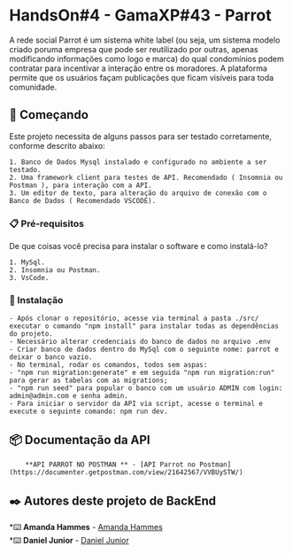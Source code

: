 # HandsOn#4 - GamaXP#43 - Parrot

A rede social Parrot é um sistema white label (ou seja, um sistema modelo criado poruma empresa que pode ser 
reutilizado por outras, apenas modificando informações como logo e marca) do qual condomínios podem contratar 
para incentivar a interação entre os moradores.
A plataforma permite que os usuários façam publicações que ficam visíveis para toda comunidade.


## 🚀 Começando

Este projeto necessita de alguns passos para ser testado corretamente, conforme descrito abaixo:

    1. Banco de Dados Mysql instalado e configurado no ambiente a ser testado.
    2. Uma framework client para testes de API. Recomendado ( Insomnia ou Postman ), para interação com a API.
    3. Um editor de texto, para alteração do arquivo de conexão com o Banco de Dados ( Recomendado VSCODE).

### 📋 Pré-requisitos

De que coisas você precisa para instalar o software e como instalá-lo?

    1. MySql.
    2. Insomnia ou Postman.
    3. VsCode.

### 🔧 Instalação
    - Após clonar o repositório, acesse via terminal a pasta ./src/ executar o comando "npm install" para instalar todas as dependências do projeto.
    - Necessário alterar credenciais do banco de dados no arquivo .env
    - Criar banco de dados dentro do MySql com o seguinte nome: parrot e deixar o banco vazio.
    - No terminal, rodar os comandos, todos sem aspas:
    - "npm run migration:generate" e em seguida "npm run migration:run" para gerar as tabelas com as migrations;
    - "npm run seed" para popular o banco com um usuário ADMIN com login: admin@admin.com e senha admin.
    - Para iniciar o servidor da API via script, acesse o terminal e execute o seguinte comando: npm run dev.
    
    
## 📦 Documentação da API

     
        
        **API PARROT NO POSTMAN ** - [API Parrot no Postman](https://documenter.getpostman.com/view/21642567/VVBUySTW/)
     


## ✒️ Autores deste projeto de BackEnd<br>

*⌨️ **Amanda Hammes** - [Amanda Hammes](https://github.com/amandahammes/)<br>
*⌨️ **Daniel Junior** - [Daniel Junior](https://github.com/DanielAntunes-dev/)<br>

